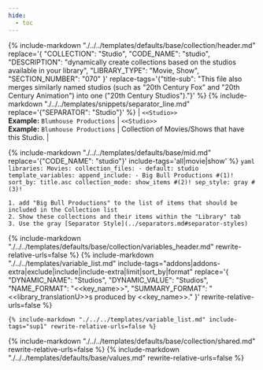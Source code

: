 ```yaml
---
hide:
  - toc
---
```

{%
    include-markdown "./../../templates/defaults/base/collection/header.md"
    replace='{
        "COLLECTION": "Studio", 
        "CODE_NAME": "studio",
        "DESCRIPTION": "dynamically create collections based on the studios available in your library",
        "LIBRARY_TYPE": "Movie, Show", 
        "SECTION_NUMBER": "070"
    }'
    replace-tags='{"title-sub": "This file also merges similarly named studios (such as \"20th Century Fox\" and \"20th Century Animation\") into one (\"20th Century Studios\")."}'
%}
{% include-markdown "./../../templates/snippets/separator_line.md" replace='{"SEPARATOR": "Studio"}' %}
| `<<Studio>>`<br>**Example:** `Blumhouse Productions` | `<<Studio>>`<br>**Example:** `Blumhouse Productions` | Collection of Movies/Shows that have this Studio. |

{% include-markdown "./../../templates/defaults/base/mid.md" replace='{"CODE_NAME": "studio"}' include-tags='all|movie|show' %}
    ```yaml
    libraries:
      Movies:
        collection_files:
          - default: studio
            template_variables:
              append_include:
                - Big Bull Productions #(1)!
              sort_by: title.asc
              collection_mode: show_items #(2)!
              sep_style: gray #(3)!
    ```

    1. add "Big Bull Productions" to the list of items that should be included in the Collection list
    2. Show these collections and their items within the "Library" tab
    3. Use the gray [Separator Style](../separators.md#separator-styles)

{% include-markdown "./../../templates/defaults/base/collection/variables_header.md" rewrite-relative-urls=false %}
    {%
        include-markdown "./../../templates/variable_list.md"
        include-tags="addons|addons-extra|exclude|include|include-extra|limit|sort_by|format"
        replace='{
            "DYNAMIC_NAME": "Studios", 
            "DYNAMIC_VALUE": "Studios",
            "NAME_FORMAT": "<<key_name>>",
            "SUMMARY_FORMAT": "<<library_translationU>>s produced by <<key_name>>."
        }'
        rewrite-relative-urls=false
    %}

    {% include-markdown "./../../templates/variable_list.md" include-tags="sup1" rewrite-relative-urls=false %}

{% include-markdown "./../../templates/defaults/base/collection/shared.md" rewrite-relative-urls=false %}
{% include-markdown "./../../templates/defaults/base/values.md" rewrite-relative-urls=false %}